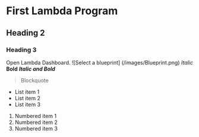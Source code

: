 
# First Lambda Program
## Heading 2
### Heading 3

Open Lambda Dashboard. 
![Select a blueprint] (/images/Blueprint.png)
*Italic*
**Bold**
***Italic and Bold***


> Blockquote

- List item 1
- List item 2
- List item 3

1. Numbered item 1
2. Numbered item 2
3. Numbered item 3